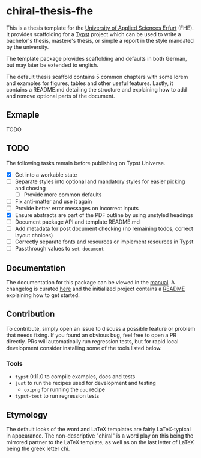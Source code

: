 # chiral-thesis-fhe
This is a thesis template for the [University of Applied Sciences Erfurt][fhe] (FHE). It provides
scaffolding for a [Typst] project which can be used to write a bachelor's thesis, mastere's thesis,
or simple a report in the style mandated by the university.

The template package provides scaffolding and defaults in both German, but may later be extended
to english.

The default thesis scaffold contains 5 common chapters with some lorem and examples for figures,
tables and other useful features. Lastly, it contains a README.md detailing the structure and
explaining how to add and remove optional parts of the document.

## Exmaple
TODO

## TODO
The following tasks remain before publishing on Typst Universe.
- [x] Get into a workable state
- [ ] Separate styles into optional and mandatory styles for easier picking and chosing
  - [ ] Provide more common defaults
- [ ] Fix anti-matter and use it again
- [ ] Provide better error messages on incorrect inputs
- [x] Ensure abstracts are part of the PDF outline by using unstyled headings
- [ ] Document package API and template README.md
- [ ] Add metadata for post document checking (no remaining todos, correct layout choices)
- [ ] Correctly separate fonts and resources or implement resources in Typst
- [ ] Passthrough values to `set document`

## Documentation
The documentation for this package can be viewed in the [manual]. A changelog is curated
[here][changelog] and the initialized project contains a [README][template-readme] explaining how
to get started.

## Contribution
To contribute, simply open an issue to discuss a possible feature or problem that needs fixing. If
you found an obvious bug, feel free to open a PR directly. PRs will automatically run regression
tests, but for rapid local development consider installing some of the tools listed below.

### Tools
- `typst` 0.11.0 to compile examples, docs and tests
- `just` to run the recipes used for development and testing
  - `oxipng` for running the `doc` recipe
- `typst-test` to run regression tests

## Etymology
The default looks of the word and LaTeX templates are fairly LaTeX-typical in appearance. The 
non-descriptive "chiral" is a word play on this being the mirrored partner to the LaTeX template,
as well as on the last letter of LaTeX being the greek letter chi.

[fhe]: https://fh-erfurt.de/
[typst]: https://typst.app/home

[manual]: ./docs/manual.pdf
[changelog]: ./CHANGELOG.md
[template-readme]: ./template/README.md
